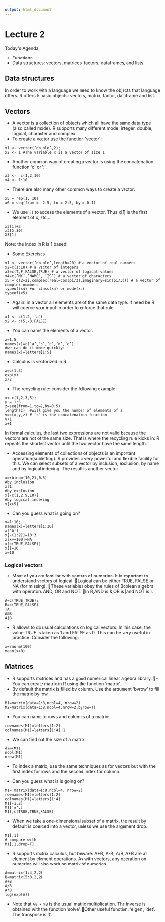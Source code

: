 ```yaml
---
output: html_document
---
```

# Lecture 2
Today's Agenda
- Functions
- Data structures: vectors, matrices, factors, dataframes, and lists.

## Data structures
In order to work with a language we need to know the objects that language offers. R offers 5 basic objects: vectors, matrix, factor, dataframe and list.

## Vectors
- A vector is a collection of objects which all have the same data type (also called mode). R supports many different mode: integer, double, logical, character and complex.
- To create a vector use the function 'vector':
```{r}
x1 <- vector(’double’,2);
x2 <- 1 #The variable x is a vector of size 1
```

- Another common way of creating a vector is using the concatenation function 'c' or ':'.
```{r}
x3 <-  c(1,2,10)
x4 <- 1:10
```

- There are also many other common ways to create a vector:
```{r}
x5 = rep(1, 10)
x6 = seq(from = -2.5, to = 2.5, by = 0.1)
```

- We use `[]` to access the elements of a vector. Thus x[1] is the first element of x, etc...
```{r}
x3[1]+2
x3[3:10]
X3[1]
```
Note: the index in R is 1 based!

- Some Exercises
```{r}
x1 <- vector(’double’,length=20) # a vector of real numbers
x2=c(1:10) # a vector of integers
x3=c(T,F,FALSE,TRUE) # a vector of logical values
x4=c(’MY’,’NAME’, ’IS’) # a vector of characters
x5 = c(2+2i,complex(real=cos(pi/3),imaginary=sin(pi/3))) # a vector of complex numbers
typeof(x4) #or class(x4) or mode(x4)
typeof(x5)
```
- Again: in a vector all elements are of the same data type.
If need be R will coerce your input in order to enforce that rule
```{r}
x1 <- c(1.2, `a`)
x2 <- c(5,-3,FALSE)
```

- You can name the elements of a vector.
```{r}
x=1:5
names(x)=c(‘a’,’b’,’c’,’d’,’e’)
#we can do it more quickly:
names(x)=letters[1:5]
```

- Calculus is vectorized in R.
```{r}
x=c(1,3)
exp(x)
x/2
```

- The recycling rule: consider the following example:
```{r}
x<-c(1,2,3,5);
y = 1:5
z=seq(from=1,to=2,by=0.5)
length(z)  #will give you the number of elements of z
v=c(x,y,z) # 'c' is the concatenation function
v+1
x+1
```
  
In formal calculus, the last two expressions are not valid because the vectors are not of the same size. That is where the recycling rule kicks in: R repeats the shortest vector until the two vector have the same length.

- Accessing elements of collections of objects is an important operation(subletting). R provides a very powerful and flexible facility for this. We can select subsets of a vector by inclusion, exclusion, by name and by logical indexing. The result is another vector.
```{r}
x=rbinom(10,21,0.5)
#by inclusion
x[1]
#by exclusion
x[-c(1,2,9,10)]
#by logical indexing  
x[x>5]
```

- Can you guess what is going on?
```{r}
x=1:10;
names(x)=letters[1:10]
x['b']
x[-(1:2)]=10:3
x[x==100]=NA
x[c(TRUE,FALSE)]
x[]=10
x=10
```

### Logical vectors
- Most of you are familiar with vectors of numerics. It is important to understand vectors of logical.
􏰁Logical can be either TRUE, FALSE or NA (for missing).
􏰁These variables obey the rules of Boolean algebra with operators AND, OR and NOT.
􏰁In R,AND is &,OR is |and NOT is !.
```{r}
A=c(TRUE,TRUE);
B=c(TRUE,FALSE)
!A
A&B
A|B
```

- R allows to do usual calculations on logical vectors. In this case, the value TRUE is taken as 1 and FALSE as 0. This can be very useful in practice. Consider the following:
```{r}
x=rnorm(100)
mean(x>0)
```

## Matrices

- R supports matrices and has a good numerical linear algebra library.
􏰁- You can create matrix in R using the function ’matrix’.
- By default the matrix is filled by column. Use the argument  ’byrow’ to fill the matrix by row
```{r}
M1=matrix(data=1:8,ncol=4, nrow=2)
M2=matrix(data=1:8,ncol=4,nrow=2,byrow=T)
```

- You can name to rows and columns of a matrix:
```{r}
rownames(M1)=letters[1:2]
colnames(M1)=letters[1:4] 􏰁
```

- We can find out the size of a matrix:
```{r}
dim(M1)
ncol(M1)
nrow(M1)
```

- To index a matrix, use the same techniques as for vectors but with the first index for rows and the second index for column.

- Can you guess what is is going on?
```{r}
M1= matrix(data=1:8,ncol=4, nrow=2)
rownames(M1)=letters[1:2]
colnames(M1)=letters[1:4]
M1[-1,2]
M1[’a’,]
M1[,c(TRUE,TRUE,FALSE)]
```

- When we take a one-dimensional subset of a matrix, the result by default is coerced into a vector, unless we use the argument drop.
```{r}
M1[,1]
# compare with
M1[,1,drop=F]
```

- R supports matrix calculus, but beware: A+B, A-B, A/B, A*B are all element by element operations. As with vectors, any operation on numerics will also work on matrix of numerics.
```{r}
A=matrix(1:4,2,2)
B=matrix(5:8,2,2)
A+B
A/B
A*B
log(exp(A))
```
- Note that `A% ∗ %B` is the usual matrix multiplication. The inverse is obtained with the function ’solve’.
􏰁Other useful function: ’eigen’, ’det’. The transpose is ’t’.
